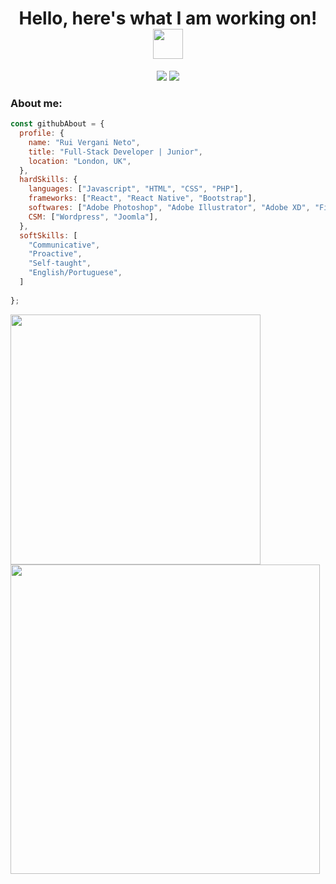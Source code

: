 <h1 align="center">
  Hello, here's what I am working on!
  <a href="#"><img src="https://media.giphy.com/media/CXzRJA18RJAtmpPNBC/giphy.gif" width="48"></a>
</h1>

<p align="center">   
  <a href="mailto:ruiverganineto@gmail.com" target="_blank"><img src="https://img.shields.io/badge/Gmail-D14836?style=for-the-badge&logo=gmail&logoColor=white"></a>
  <a href="https://www.linkedin.com/in/ruivergani" target="_blank"><img src="https://img.shields.io/badge/LinkedIn-0077B5?style=for-the-badge&logo=linkedin&logoColor=white"></a> 
</p>



### About me:

```javascript
const githubAbout = {
  profile: {
    name: "Rui Vergani Neto",
    title: "Full-Stack Developer | Junior",
    location: "London, UK",
  },
  hardSkills: {
    languages: ["Javascript", "HTML", "CSS", "PHP"],
    frameworks: ["React", "React Native", "Bootstrap"],
    softwares: ["Adobe Photoshop", "Adobe Illustrator", "Adobe XD", "Figma"],
    CSM: ["Wordpress", "Joomla"],
  },
  softSkills: [
    "Communicative",
    "Proactive",
    "Self-taught",
    "English/Portuguese",
  ]
  
};
```
<center>
 <img width="400px" align="left" src="https://github-readme-stats.vercel.app/api/top-langs/?username=ruivergani&hide=html&layout=compact&theme=default" />
 <img width="495px" align="left" src="https://github-readme-stats.vercel.app/api?username=ruivergani&theme=default" />
</center> 
<br>
